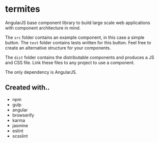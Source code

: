 # termites

AngularJS base component library to build large scale web applications with component architecture in mind.

The `src` folder contains an example component, in this case a simple button. The `test` folder contains tests written for this button. Feel free to create an alternative structure for your components.

The `dist` folder contains the distributable components and produces a JS and CSS file. Link these files to any project to use a component.

The only dependency is AngularJS.

## Created with..

- npm
- gulp
- angular
- browserify
- karma
- jasmine
- eslint
- scsslint
